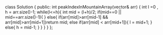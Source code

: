 class Solution {
public:
int peakIndexInMountainArray(vector<int>& arr) {
int l =0 , h = arr.size()-1;
while(l<=h){
int mid = (l+h)/2;
if(mid==0 || mid==arr.size()-1){
}
else{
if(arr[mid]>arr[mid-1] && arr[mid]>arr[mid+1])return mid;
else if(arr[mid] < arr[mid+1]){
l = mid+1;
}
else{
h = mid-1;
}
}
}
}
};